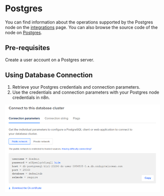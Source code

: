 # Postgres

You can find information about the operations supported by the Postgres node on the [integrations](https://n8n.io/integrations/n8n-nodes-base.postgres) page. You can also browse the source code of the node on [Postgres](https://github.com/n8n-io/n8n/tree/master/packages/nodes-base/nodes/Postgres).

## Pre-requisites

Create a user account on a Postgres server. 

## Using Database Connection

1. Retrieve your Postgres credentials and connection parameters.
2. Use the credentials and connection parameters with your Postgres node credentials in n8n.

![Getting Postgres credentials](./using-database-connection.gif)

